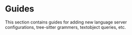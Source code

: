 # Guides

This section contains guides for adding new language server configurations,
tree-sitter grammers, textobject queries, etc.
